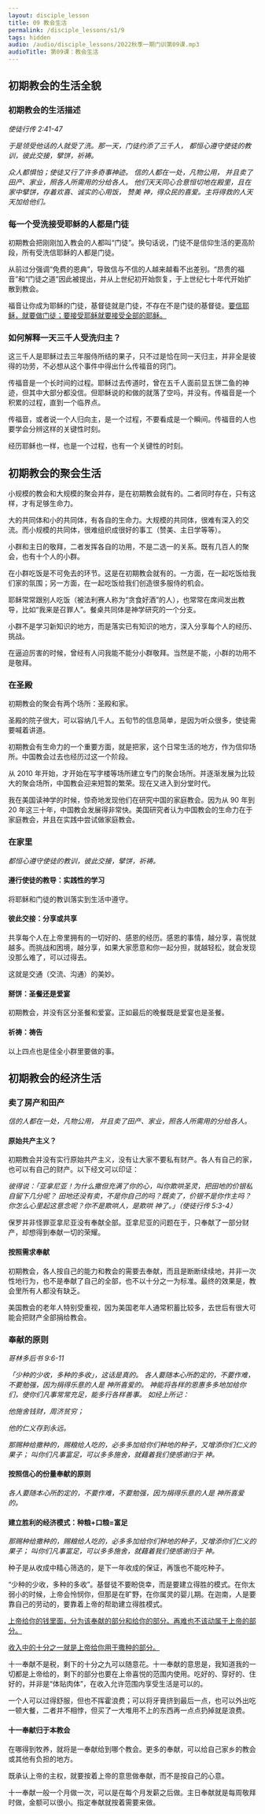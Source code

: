 ```yaml
---
layout: disciple_lesson
title: 09 教会⽣活
permalink: /disciple_lessons/s1/9
tags: hidden
audio: /audio/disciple_lessons/2022秋季一期门训第09课.mp3
audioTitle: 第09课：教会⽣活
---
```


## 初期教会的生活全貌

### 初期教会的⽣活描述

*使徒行传 2:41-47*

*于是领受他话的人就受了洗。那一天，门徒约添了三千人， 都恒心遵守使徒的教训，彼此交接，擘饼，祈祷。* 

*众人都惧怕；使徒又行了许多奇事神迹。 信的人都在一处，凡物公用， 并且卖了田产、家业，照各人所需用的分给各人。 他们天天同心合意恒切地在殿里，且在家中擘饼，存着欢喜、诚实的心用饭， 赞美 神，得众民的喜爱。主将得救的人天天加给他们。*

### 每⼀个受洗接受耶稣的⼈都是门徒

初期教会把刚刚加入教会的人都叫“门徒”。换句话说，门徒不是信仰生活的更高阶段，所有受洗信耶稣的人都是门徒。

从前过分强调“免费的恩典”，导致信与不信的人越来越看不出差别。“昂贵的福音”和“门徒之道”因此被提出，并从上世纪初开始恢复，于上世纪七十年代开始扩散到教会。

福音让你成为耶稣的门徒，基督徒就是门徒，不存在不是门徒的基督徒。<u>要信耶稣，就要做门徒；要接受耶稣就要接受全部的耶稣。</u>

### 如何解释⼀天三千⼈受洗归主？

这三千人是耶稣过去三年服侍所结的果子，只不过是恰在同一天归主，并非全是彼得的功劳，不必想从这个事件中得出什么传福音的窍门。

传福音是一个长时间的过程。耶稣过去传道时，曾在五千人面前显五饼二鱼的神迹，但其中大部分都没信。但耶稣说的和做的就落了空吗，并没有。传福音是一个积累的过程，直到一个临界点。

传福音，或者说一个人归向主，是一个过程，不要看成是一个瞬间。传福音的人也要学会分辨这样的关键性时刻。

经历耶稣也一样，也是一个过程，也有一个关键性的时刻。

## 初期教会的聚会生活

小规模的教会和大规模的聚会并存，是在初期教会就有的。二者同时存在，只有这样，才有足够生命力。

大的共同体和小的共同体，有各自的生命力。大规模的共同体，很难有深入的交流。而小规模的共同体，很难组织成很好的事工（赞美、主日学等等）。

小群和主日的敬拜，二者发挥各自的功用，不是二选一的关系。既有几百人的聚会，也有十个人的小群。

在小群吃饭是不可免去的环节。这是在初期教会就有的。一方面，在一起吃饭给我们家的氛围；另一方面，在一起吃饭给我们创造很多服侍的机会。

耶稣常常跟别人吃饭（被法利赛人称为“贪食好酒”的人），也常常在席间发出教导，比如“我来是召罪人”。餐桌共同体是神学研究的一个分支。

小群不是学习新知识的地方，而是落实已有知识的地方，深入分享每个人的经历、挑战。

在逼迫厉害的时候，曾经有人问我能不能分小群敬拜。当然是不能，小群的功用不是敬拜。

### 在圣殿

初期教会的聚会有两个场所：圣殿和家。

圣殿的院子很大，可以容纳几千人。五旬节的信息简单，是因为听众很多，使徒需要喊着讲道。

初期教会有生命力的一个重要方面，就是把家，这个日常生活的地方，作为信仰场所。中国教会过去也经历过这一个阶段。

从 2010 年开始，才开始在写字楼等场所建立专门的聚会场所。并逐渐发展为比较大的聚会场所，中国教会迎来短暂的繁荣。现在又进入到分堂时代。

我在美国读神学的时候，惊奇地发现他们在研究中国的家庭教会。因为从 90 年到 20 年这三十年，中国教会发展得非常快。美国研究者认为中国教会的生命力在于家庭教会，并且在实践中尝试做家庭教会。

### 在家⾥

*都恒心遵守使徒的教训，彼此交接，擘饼，祈祷。*

#### 遵⾏使徒的教导：实践性的学习

将耶稣和门徒的教训落实到生活中遵守。

#### 彼此交接：分享或共享

共享每个人在上帝里拥有的一切好的、感恩的经历。感恩的事情，越分享，喜悦就越多。而挑战和困境，越分享，如果大家愿意和你一起分担，就越轻松，就会发现没那么难了，可以过得去。

这就是交通（交流、沟通）的美妙。

#### 掰饼：圣餐还是爱宴

初期教会，并没有区分圣餐和爱宴。正如最后的晚餐既是爱宴也是圣餐。

#### 祈祷：祷告

以上四点也是佳全小群里要做的事。

## 初期教会的经济⽣活

### 卖了房产和⽥产

*信的人都在一处，凡物公用， 并且卖了田产、家业，照各人所需用的分给各人。*

#### 原始共产主义？

初期教会并没有实行原始共产主义，没有让大家不要私有财产。各人有自己的家，也可以有自己的财产。以下经文可以印证：

*彼得说：「亚拿尼亚！为什么撒但充满了你的心，叫你欺哄圣灵，把田地的价银私自留下几分呢？ 田地还没有卖，不是你自己的吗？既卖了，价银不是你作主吗？你怎么心里起这意念呢？你不是欺哄人，是欺哄 神了。」（使徒行传 5:3-4）*

保罗并非怪罪亚拿尼亚没有奉献全部。亚拿尼亚的问题在于，只奉献了一部分财产，却想得到奉献一切的荣耀。

#### 按照需求奉献

初期教会，各人按自己的能力和教会的需要去奉献，而且是断断续续地，并非一次性地行为，也不是奉献了自己的全部，也不以十分之一为标准。最终的效果是，教会里所有人都没有缺乏。

美国教会的老年人特别受重视，因为美国老年人通常积蓄比较多，去世后有很大可能会把财产全部捐给教会。

### 奉献的原则

*哥林多后书 9:6-11* 

*「少种的少收，多种的多收」，这话是真的。 各人要随本心所酌定的，不要作难，不要勉强，因为捐得乐意的人是 神所喜爱的。  神能将各样的恩惠多多地加给你们，使你们凡事常常充足，能多行各样善事。 如经上所记：*

*他施舍钱财，周济贫穷；*

*他的仁义存到永远。*

*那赐种给撒种的，赐粮给人吃的，必多多加给你们种地的种子，又增添你们仁义的果子； 叫你们凡事富足，可以多多施舍，就藉着我们使感谢归于 神。*

#### 按照信⼼的份量奉献的原则

*各人要随本心所酌定的，不要作难，不要勉强，因为捐得乐意的人是 神所喜爱的。* 

#### 建⽴胜利的经济模式：种粮+⼝粮=富⾜

*那赐种给撒种的，赐粮给人吃的，必多多加给你们种地的种子，又增添你们仁义的果子； 叫你们凡事富足，可以多多施舍，就藉着我们使感谢归于 神。*

种子是从收成中精心筛选的，是下一年收成的保证，再饿也不能吃种子。

“少种的少收，多种的多收”。基督徒不要盼侥幸，而是要建立得胜的模式。在你太弱小的时候，上帝会怜悯你，但那是在旷野，在你属灵的婴儿期。在迦南，人是要靠自己的劳动的，要靠着上帝的帮助建立得胜模式。

<u>上帝给你的钱里面，分为该奉献的部分和给你的部分。再难也不该动属于上帝的部分。</u>

<u>收入中的十分之一就是上帝给你用于撒种的部分。</u>

十一奉献不是税，剩下的十分之九可以随意花。十一奉献的意思是，我知道我的一切都是上帝给的，剩下的部分也要在上帝喜悦的范围内使用。吃好的、穿好的、住好的，并非是“体贴肉体”，在收入允许范围内享受生活是可以的。

一个人可以过得舒服，但也不挥霍浪费；可以将牙膏挤到最后一点，也可以外出吃一顿大餐，二者并不相悖，但买了一大堆用不上的东西再一点点扔掉就是浪费。

#### ⼗⼀奉献归于本教会

在哪得到牧养，就将是一奉献给到哪个教会。更多的奉献，可以给自己家乡的教会或其他有负担的地方。

既承认上帝的主权，就要按着上帝的意思做奉献，而不是按自己的心意。

十一奉献一般一个月做一次，可以是在每个月发薪之后做。主日奉献就是每周敬拜时做，金额可以很小。指定奉献就按着需要来做。
